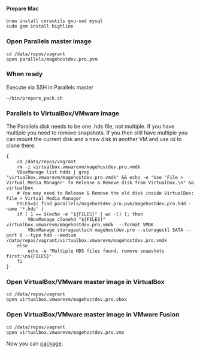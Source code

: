 #### Prepare Mac
```
brew install coreutils gnu-sed mysql
sudo gem install highline
```

### Open Parallels master image

    cd /data/repos/vagrant
    open parallels/magehostdev.pro.pvm
    
### When ready

Execute via SSH in Parallels master

    ~/bin/prepare_pack.sh

### Parallels to VirtualBox/VMware image

The Parallels disk needs to be one .hds file, not multiple. If you have multiple you need to remove snapshots.
If you then still have multiple you can mount the current disk and a new disk in another VM and use `dd` to clone there.

    {
        cd /data/repos/vagrant
        rm -i virtualbox.vmwarevm/magehostdev.pro.vmdk
        VBoxManage list hdds | grep "virtualbox.vmwarevm/magehostdev.pro.vmdk" && echo -e "Use 'File > Virtual Media Manager' to Release & Remove disk from Virtualbox.\n" && virtualbox 
        # You may need to Release & Remove the old disk inside VirtualBox: File > Virtual Media Manager
        FILES=$( find parallels/magehostdev.pro.pvm/magehostdev.pro.hdd -name '*.hds' )
        if [ 1 == $(echo -e "${FILES}" | wc -l) ]; then
            VBoxManage clonehd "${FILES}" virtualbox.vmwarevm/magehostdev.pro.vmdk  --format VMDK
            VBoxManage storageattach magehostdev.pro --storagectl SATA --port 0 --type hdd --medium /data/repos/vagrant/virtualbox.vmwarevm/magehostdev.pro.vmdk
        else
            echo -e "Multiple HDS files found, remove snapshots first:\n${FILES}"
        fi
    }

### Open VirtualBox/VMware master image in VirtualBox

    cd /data/repos/vagrant
    open virtualbox.vmwarevm/magehostdev.pro.vbox

### Open VirtualBox/VMware master image in VMware Fusion

    cd /data/repos/vagrant
    open virtualbox.vmwarevm/magehostdev.pro.vmx
    
Now you can [package](https://github.com/magehost/vagrant/blob/xenial/PACKAGE.md).

